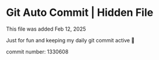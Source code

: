 # Git Auto Commit | Hidden File

This file was added Feb 12, 2025

Just for fun and keeping my daily git commit active 🤪

commit number: 1330608
